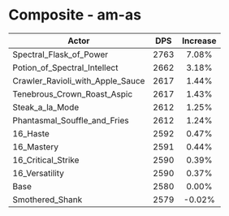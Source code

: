 # Composite - am-as
| Actor | DPS | Increase |
|---|:---:|:---:|
|Spectral_Flask_of_Power|2763|7.08%|
|Potion_of_Spectral_Intellect|2662|3.18%|
|Crawler_Ravioli_with_Apple_Sauce|2617|1.44%|
|Tenebrous_Crown_Roast_Aspic|2617|1.43%|
|Steak_a_la_Mode|2612|1.25%|
|Phantasmal_Souffle_and_Fries|2612|1.24%|
|16_Haste|2592|0.47%|
|16_Mastery|2591|0.44%|
|16_Critical_Strike|2590|0.39%|
|16_Versatility|2590|0.37%|
|Base|2580|0.00%|
|Smothered_Shank|2579|-0.02%|

